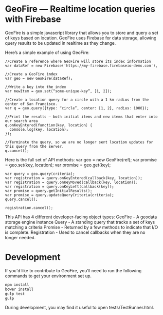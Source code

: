 GeoFire — Realtime location queries with Firebase
==========

GeoFire is a simple javascript library that allows you to store and
query a set of keys based on location. GeoFire uses Firebase for
data storage, allowing query results to be updated in realtime as they change.

Here’s a simple example of using GeoFire:

    //Create a reference where GeoFire will store its index information
    var dataRef = new Firebase('https://my-firebase.firebaseio-demo.com'),

    //Create a GeoFire index
    var geo = new GeoFire(dataRef);

    //Write a key into the index
    var newItem = geo.set(“some-unique-key”, [1, 2]);

    //Create a location query for a circle with a 1 km radius from the center of San Francisco.
    var q = geo.query({type: “circle”, center: [1, 2], radius: 1000});

    //Print the results — both initial items and new items that enter into our search area
    q.onKeyEntered(function(key, location) {
      console.log(key, location);
    });

    //Terminate the query, so we are no longer sent location updates for this query from the server.
    q.cancel();

Here is the full set of API methods:
    var geo = new GeoFire(ref);
    var promise = geo.set(key, location);
    var promise = geo.get(key);

    var query = geo.query(criteria);
    var registration = query.onKeyEntered(callback(key, location));
    var registration = query.onKeyMoved(callback(key, location));
    var registration = query.onKeyLeft(callback(key));
    var promise = query.getInitialResults();
    var promise = query.updateQueryCriteria(criteria);
    query.cancel();

    registration.cancel();

This API has 4 different developer-facing object types:
    GeoFire - A geodata storage engine instance
    Query - A standing query that tracks a set of keys matching a criteria
    Promise - Returned by a few methods to indicate that I/O is complete.
    Registration - Used to cancel callbacks when they are no longer needed.

Development
====

If you'd like to contribute to GeoFire, you'll need to run the following commands to get your
environment set up.

```bash
npm install
bower install
gulp test
gulp
```

During development, you may find it useful to open tests/TestRunner.html.
